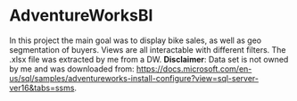 # AdventureWorksBI
In this project the main goal was to display bike sales, as well as geo segmentation of buyers. Views are all interactable with different filters. The .xlsx file was extracted by me from a DW.
**Disclaimer**: Data set is not owned by me and was downloaded from:  https://docs.microsoft.com/en-us/sql/samples/adventureworks-install-configure?view=sql-server-ver16&tabs=ssms.
